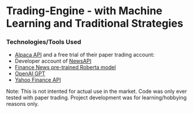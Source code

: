 # Trading-Engine - with Machine Learning and Traditional Strategies

### Technologies/Tools Used
- [Alpaca API](https://alpaca.markets/) and a free trial of their paper trading account:
- Developer account of [NewsAPI](https://newsapi.org/)
- [Finance News pre-trained Roberta model](https://huggingface.co/mrm8488/distilroberta-finetuned-financial-news-sentiment-analysis)
- [OpenAI GPT]([https://chat.openai.com/](https://platform.openai.com/docs/guides/gpt))
- [Yahoo Finance API](https://developer.yahoo.com/api/)

Note: This is not intented for actual use in the market. Code was only ever tested with paper trading. Project development was for learning/hobbying reasons only.
